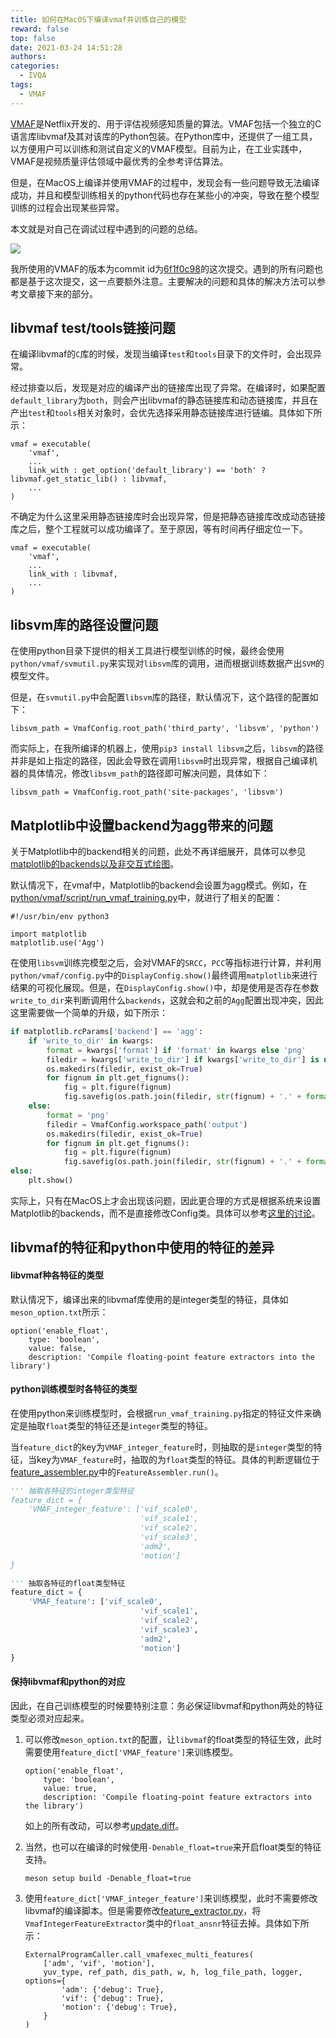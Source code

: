 ```yaml
---
title: 如何在MacOS下编译vmaf并训练自己的模型
reward: false
top: false
date: 2021-03-24 14:51:28
authors:
categories:
  - IVQA
tags:
  - VMAF
---
```

[VMAF](https://github.com/Netflix/vmaf)是Netflix开发的、用于评估视频感知质量的算法。VMAF包括一个独立的C语言库libvmaf及其对该库的Python包装。在Python库中，还提供了一组工具，以方便用户可以训练和测试自定义的VMAF模型。目前为止，在工业实践中，VMAF是视频质量评估领域中最优秀的全参考评估算法。

但是，在MacOS上编译并使用VMAF的过程中，发现会有一些问题导致无法编译成功，并且和模型训练相关的python代码也存在某些小的冲突，导致在整个模型训练的过程会出现某些异常。

本文就是对自己在调试过程中遇到的问题的总结。

![](1.jpeg)

<!--more-->

我所使用的VMAF的版本为commit id为[6f1f0c98](https://github.com/Netflix/vmaf/commit/6f1f0c98845e4e9c34ae0bdfa00aee5c91fa6e0c)的这次提交。遇到的所有问题也都是基于这次提交，这一点要额外注意。主要解决的问题和具体的解决方法可以参考文章接下来的部分。

## libvmaf test/tools链接问题
在编译libvmaf的`C`库的时候，发现当编译`test`和`tools`目录下的文件时，会出现异常。

经过排查以后，发现是对应的编译产出的链接库出现了异常。在编译时，如果配置`default_library`为`both`，则会产出libvmaf的静态链接库和动态链接库，并且在产出`test`和`tools`相关对象时，会优先选择采用静态链接库进行链编。具体如下所示：

```
vmaf = executable(
    'vmaf',
    ...
    link_with : get_option('default_library') == 'both' ? libvmaf.get_static_lib() : libvmaf,
    ...
)
```

不确定为什么这里采用静态链接库时会出现异常，但是把静态链接库改成动态链接库之后，整个工程就可以成功编译了。至于原因，等有时间再仔细定位一下。

```
vmaf = executable(
    'vmaf',
    ...
    link_with : libvmaf,
    ...
)
```

## libsvm库的路径设置问题
在使用python目录下提供的相关工具进行模型训练的时候，最终会使用`python/vmaf/svmutil.py`来实现对`libsvm`库的调用，进而根据训练数据产出`SVM`的模型文件。

但是，在`svmutil.py`中会配置`libsvm`库的路径，默认情况下，这个路径的配置如下：

```
libsvm_path = VmafConfig.root_path('third_party', 'libsvm', 'python')
```

而实际上，在我所编译的机器上，使用`pip3 install libsvm`之后，`libsvm`的路径并非是如上指定的路径，因此会导致在调用`libsvm`时出现异常，根据自己编译机器的具体情况，修改`libsvm_path`的路径即可解决问题，具体如下：

```
libsvm_path = VmafConfig.root_path('site-packages', 'libsvm')
```

## Matplotlib中设置backend为agg带来的问题
关于Matplotlib中的backend相关的问题，此处不再详细展开，具体可以参见[matplotlib的backends以及非交互式绘图](/2020/04/28/Matplotlib-s-backends-and-non-interactive-backends-for-rendering/)。

默认情况下，在vmaf中，Matplotlib的backend会设置为agg模式。例如，在[python/vmaf/script/run_vmaf_training.py](https://github.com/Netflix/vmaf/blob/master/python/vmaf/script/run_vmaf_training.py)中，就进行了相关的配置：

```
#!/usr/bin/env python3

import matplotlib
matplotlib.use('Agg')
```

在使用`libsvm`训练完模型之后，会对VMAF的`SRCC`，`PCC`等指标进行计算，并利用`python/vmaf/config.py`中的`DisplayConfig.show()`最终调用`matplotlib`来进行结果的可视化展现。但是，在`DisplayConfig.show()`中，却是使用是否存在参数`write_to_dir`来判断调用什么`backends`，这就会和之前的`Agg`配置出现冲突，因此这里需要做一个简单的升级，如下所示：

```python
if matplotlib.rcParams['backend'] == 'agg':
    if 'write_to_dir' in kwargs:
        format = kwargs['format'] if 'format' in kwargs else 'png'
        filedir = kwargs['write_to_dir'] if kwargs['write_to_dir'] is not None else VmafConfig.workspace_path('output')
        os.makedirs(filedir, exist_ok=True)
        for fignum in plt.get_fignums():
            fig = plt.figure(fignum)
            fig.savefig(os.path.join(filedir, str(fignum) + '.' + format), format=format)
    else:
        format = 'png'
        filedir = VmafConfig.workspace_path('output')
        os.makedirs(filedir, exist_ok=True)
        for fignum in plt.get_fignums():
            fig = plt.figure(fignum)
            fig.savefig(os.path.join(filedir, str(fignum) + '.' + format), format=format)
else:
    plt.show()
```

实际上，只有在MacOS上才会出现该问题，因此更合理的方式是根据系统来设置Matplotlib的backends，而不是直接修改Config类。具体可以参考[这里的讨论](https://github.com/Netflix/vmaf/pull/852)。

## libvmaf的特征和python中使用的特征的差异
#### libvmaf种各特征的类型
默认情况下，编译出来的libvmaf库使用的是integer类型的特征，具体如`meson_option.txt`所示：

```
option('enable_float',
    type: 'boolean',
    value: false,
    description: 'Compile floating-point feature extractors into the library')
```

#### python训练模型时各特征的类型
在使用python来训练模型时，会根据`run_vmaf_training.py`指定的特征文件来确定是抽取`float`类型的特征还是`integer`类型的特征。

当`feature_dict`的key为`VMAF_integer_feature`时，则抽取的是`integer`类型的特征，当key为`VMAF_feature`时，抽取的为`float`类型的特征。具体的判断逻辑位于[feature_assembler.py](https://github.com/Netflix/vmaf/blob/master/python/vmaf/core/feature_assembler.py)中的`FeatureAssembler.run()`。

```python
''' 抽取各特征的integer类型特征
feature_dict = {
    'VMAF_integer_feature': ['vif_scale0', 
                             'vif_scale1', 
                             'vif_scale2', 
                             'vif_scale3', 
                             'adm2', 
                             'motion']
}

''' 抽取各特征的float类型特征
feature_dict = {
    'VMAF_feature': ['vif_scale0', 
                             'vif_scale1', 
                             'vif_scale2', 
                             'vif_scale3', 
                             'adm2', 
                             'motion']
}
```

#### 保持libvmaf和python的对应
因此，在自己训练模型的时候要特别注意：务必保证libvmaf和python两处的特征类型必须对应起来。
1. 可以修改`meson_option.txt`的配置，让`libvmaf`的float类型的特征生效，此时需要使用`feature_dict['VMAF_feature']`来训练模型。

    ```
    option('enable_float',
        type: 'boolean',
        value: true,
        description: 'Compile floating-point feature extractors into the library')
    ```
    如上的所有改动，可以参考[update.diff](update.diff)。

2. 当然，也可以在编译的时候使用`-Denable_float=true`来开启float类型的特征支持。
    ```
    meson setup build -Denable_float=true
    ```
3. 使用`feature_dict['VMAF_integer_feature']`来训练模型，此时不需要修改libvmaf的编译脚本。但是需要修改[feature_extractor.py](https://github.com/Netflix/vmaf/blob/master/python/vmaf/core/feature_extractor.py)，将`VmafIntegerFeatureExtractor`类中的`float_ansnr`特征去掉。具体如下所示：

    ```
    ExternalProgramCaller.call_vmafexec_multi_features(
        ['adm', 'vif', 'motion'],
        yuv_type, ref_path, dis_path, w, h, log_file_path, logger, options={
            'adm': {'debug': True},
            'vif': {'debug': True},
            'motion': {'debug': True},
        }
    )
    ```
